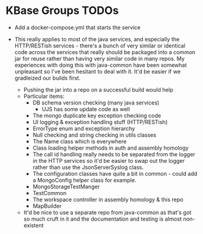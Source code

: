 # KBase Groups TODOs


* Add a docker-compose.yml that starts the service

* This really applies to most of the java services, and especially the HTTP/RESTish services -
  there's a bunch of very similar or identical code across the services that really should
  be packaged into a common jar for reuse rather than having very similar code in many repos.
  My experiences with doing this with java-common have been somewhat unpleasant so I've been
  hesitant to deal with it. It'd be easier if we gradleized our builds first.
  * Pushing the jar into a repo on a successful build would help
  * Particular items:
    * DB schema version checking (many java services)
      * UJS has some update code as well
    * The mongo duplicate key exception checking code
    * UI logging & exception handling stuff (HTTP/RESTish)
    * ErrorType enum and exception hierarchy
    * Null checking and string checking in utils classes
    * The Name class which is everywhere
    * Class loading helper methods in auth and assembly homology
    * The call id handling really needs to be separated from the logger in the HTTP
      services so it'd be easier to swap out the logger rather than use the
      JsonServerSyslog class.
    * The configuration classes have quite a bit in common - could add a MongoConfig
      helper class for example.
    * MongoStorageTestManger
    * TestCommon
    * The workspace controller in assembly homology & this repo
    * MapBuilder
  * It'd be nice to use a separate repo from java-common as that's got so much cruft in it
    and the documentation and testing is almost non-existent